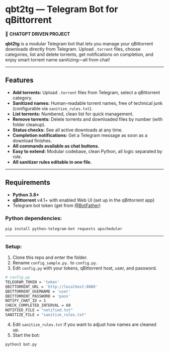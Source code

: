 # qbt2tg — Telegram Bot for qBittorrent

🤖  **CHATGPT DRIVEN PROJECT**

**qbt2tg** is a modular Telegram bot that lets you manage your qBittorrent downloads directly from Telegram.
Upload `.torrent` files, choose categories, list and delete torrents, get notifications on completion, and enjoy smart torrent name sanitizing—all from chat!

---

## Features

- **Add torrents:** Upload `.torrent` files from Telegram, select a qBittorrent category.
- **Sanitized names:** Human-readable torrent names, free of technical junk (configurable via `sanitize_rules.txt`).
- **List torrents:** Numbered, clean list for quick management.
- **Remove torrents:** Delete torrents and downloaded files by number (with folder cleanup).
- **Status checks:** See all active downloads at any time.
- **Completion notifications:** Get a Telegram message as soon as a download finishes.
- **All commands available as chat buttons.**
- **Easy to extend:** Modular codebase, clean Python, all logic separated by role.
- **All sanitizer rules editable in one file.**

---

## Requirements

- **Python 3.8+**
- **qBittorrent** v4.1+ with enabled Web UI (set up in the qBittorrent app)
- Telegram bot token (get from [@BotFather](https://t.me/BotFather))

### Python dependencies:

```sh
pip install python-telegram-bot requests apscheduler
```

---

### Setup:

1. Clone this repo and enter the folder.
2. Rename `config_sample.py.` to `config.py`.
3. Edit `config.py` with your tokens, qBittorrent host, user, and password.

```sh
# config.py
TELEGRAM_TOKEN = 'token'
QBITTORRENT_URL = 'http://localhost:8080'
QBITTORRENT_USERNAME = 'user'
QBITTORRENT_PASSWORD = 'pass'
NOTIFY_CHAT_ID = 1
CHECK_COMPLETED_INTERVAL = 60
NOTIFIED_FILE = "notified.txt"
SANITIZE_FILE = "sanitize_rules.txt"
```

4. Edit `sanitize_rules.txt` if you want to adjust how names are cleaned up.
5. Start the bot:
```sh
python3 bot.py
```

